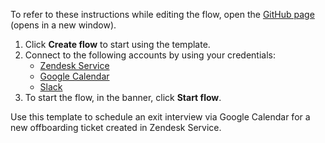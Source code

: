 To refer to these instructions while editing the flow, open the [GitHub page](https://github.com/ot4i/app-connect-templates/tree/master/resources/markdown/Schedule%20an%20exit%20interview%20via%20Google%20Calendar%20for%20a%20new%20offboarding%20ticket%20created%20in%20Zendesk%20Service_instructions.md) (opens in a new window).

1. Click **Create flow** to start using the template.
2. Connect to the following accounts by using your credentials:
   - [Zendesk Service](https://www.ibm.com/docs/en/app-connect/containers_cd?topic=apps-zendesk-service)
   - [Google Calendar](https://www.ibm.com/docs/en/app-connect/containers_cd?topic=apps-google-calendar) 
   - [Slack](https://www.ibm.com/docs/en/app-connect/containers_cd?topic=apps-slack)
3. To start the flow, in the banner, click **Start flow**.

Use this template to schedule an exit interview via Google Calendar for a new offboarding ticket created in Zendesk Service.



